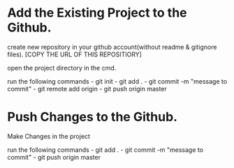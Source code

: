# Add the Existing Project to the Github.

create new repository in your github account(without readme & gitignore files).
    [COPY THE URL OF THIS REPOSITIORY]

open the project directory in the cmd.

run the following commands
    - git init
    - git add .
    - git commit -m "message to commit"
    - git remote add origin <URL TO RECENTLY CREATED REPOSITIORY>
    - git push origin master


# Push Changes to the Github.

Make Changes in the project

run the following commands
    - git add .
    - git commit -m "message to commit"
    - git push origin master